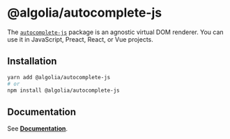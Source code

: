# @algolia/autocomplete-js

The [`autocomplete-js`](https://www.algolia.com/doc/ui-libraries/autocomplete/api-reference/autocomplete-js/autocomplete) package is an agnostic virtual DOM renderer. You can use it in JavaScript, Preact, React, or Vue projects.

## Installation

```sh
yarn add @algolia/autocomplete-js
# or
npm install @algolia/autocomplete-js
```

## Documentation

See [**Documentation**](https://www.algolia.com/doc/ui-libraries/autocomplete/api-reference/autocomplete-js).
